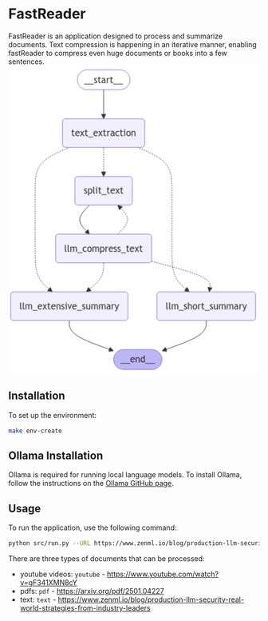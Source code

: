 # FastReader

FastReader is an application designed to process and summarize documents. Text compression is happening in an iterative manner, enabling fastReader to compress even huge documents or books into a few sentences.
![alt text](assets/graph.png)

## Installation

To set up the environment:

```sh
make env-create
```

## Ollama Installation

Ollama is required for running local language models. To install Ollama, follow the instructions on the [Ollama GitHub page](https://github.com/ollama/ollama).

## Usage

To run the application, use the following command:

```sh
python src/run.py --URL https://www.zenml.io/blog/production-llm-security-real-world-strategies-from-industry-leaders --document_type text
```

There are three types of documents that can be processed:
- youtube videos: `youtube` - https://www.youtube.com/watch?v=gF341XMN8cY
- pdfs: `pdf` - https://arxiv.org/pdf/2501.04227
- text: `text` - https://www.zenml.io/blog/production-llm-security-real-world-strategies-from-industry-leaders